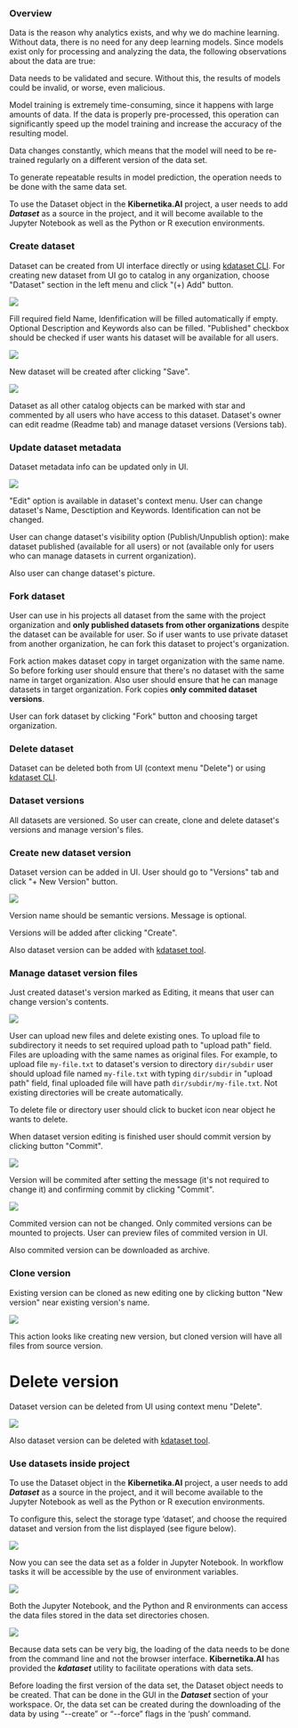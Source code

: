 ### Overview

Data is the reason why analytics exists, and why we do machine learning. Without data, there is no need for any deep learning models. Since models exist only for processing and analyzing the data, the following observations about the data are true:

Data needs to be validated and secure. Without this, the results of models could be invalid, or worse, even malicious.

Model training is extremely time-consuming, since it happens with large amounts of data. If the data is properly pre-processed, this operation can significantly speed up the model training and increase the accuracy of the resulting model.

Data changes constantly, which means that the model will need to be re-trained regularly on a different version of the data set.

To generate repeatable results in model prediction, the operation needs to be done with the same data set.

To use the Dataset object in the **Kibernetika.AI** project, a user needs to add ***Dataset*** as a source in the project, and it will become available to the Jupyter Notebook as well as the Python or R execution environments.

### Create dataset

Dataset can be created from UI interface directly or using [kdataset CLI](../tools/kdataset.md). For creating new dataset from UI  go to catalog in any organization, choose "Dataset" section in the left menu and click "(+) Add" button. 

![](../img/datasets-work-with/dataset_add-v2.png)

Fill required field Name, Idenfification will be filled automatically if empty. Optional Description and Keywords also can be filled. "Published" checkbox should be checked if user wants his dataset will be available for all users.

![](../img/datasets-work-with/dataset_create-v2.png)

New dataset will be created after clicking "Save".

![](../img/datasets-work-with/dataset_new-v2.png)

Dataset as all other catalog objects can be marked with star and commented by all users who have access to this dataset.
Dataset's owner can edit readme (Readme tab) and manage dataset versions (Versions tab).


### Update dataset metadata

Dataset metadata info can be updated only in UI.

![](../img/datasets-work-with/dataset_menu-v2.png)

"Edit" option is available in dataset's context menu. User can change dataset's Name, Desctiption and Keywords. Identification can not be changed.

User can change dataset's visibility option (Publish/Unpublish option): make dataset published (available for all users) or not (available only for users who can manage datasets in current organization).

Also user can change dataset's picture.

### Fork dataset

User can use in his projects all dataset from the same with the project organization and **only published datasets from other organizations** despite the dataset can be available for user.
So if user wants to use private dataset from another organization, he can fork this dataset to project's organization.

Fork action makes dataset copy in target organization with the same name. So before forking user should ensure that there's no dataset with the same name in target organization.
Also user should ensure that he can manage datasets in target organization.
Fork copies **only commited dataset versions**.

User can fork dataset by clicking "Fork" button and choosing target organization.

### Delete dataset

Dataset can be deleted both from UI (context menu "Delete") or using [kdataset CLI](../tools/kdataset.md).

### Dataset versions

All datasets are versioned. So user can create, clone and delete dataset's versions and manage version's files.

### Create new dataset version

Dataset version can be added in UI. User should go to "Versions" tab and click "+ New Version" button.

![](../img/datasets-versions/img1.png)

Version name should be semantic versions. Message is optional.

Versions will be added after clicking "Create".

Also dataset version can be added with [kdataset tool](../tools/kdataset.md).

### Manage dataset version files

Just created dataset's version marked as Editing, it means that user can change version's contents.

![](../img/datasets-versions/img2.png)

User can upload new files and delete existing ones. To upload file to subdirectory it needs to set required upload path to "upload path" field. Files are uploading with the same names as original files. For example, to upload file `my-file.txt` to dataset's version to directory `dir/subdir` user should upload file named `my-file.txt` with typing `dir/subdir` in "upload path" field, final uploaded file will have path `dir/subdir/my-file.txt`. Not existing directories will be create automatically.

To delete file or directory user should click to bucket icon near object he wants to delete.

When dataset version editing is finished user should commit version by clicking button "Commit".

![](../img/datasets-versions/img3.png)

Version will be commited after setting the message (it's not required to change it) and confirming commit by clicking "Commit".

![](../img/datasets-versions/img4.png)

Commited version can not be changed. Only commited versions can be mounted to projects. User can preview files of commited version in UI.

Also commited version can be downloaded as archive.

### Clone version

Existing version can be cloned as new editing one by clicking button "New version" near existing version's name.

![](../img/datasets-versions/img5.png)

This action looks like creating new version, but cloned version will have all files from source version.

# Delete version

Dataset version can be deleted from UI using context menu "Delete".

![](../img/datasets-versions/img6.png)

Also dataset version can be deleted with [kdataset tool](../tools/kdataset.md).

### Use datasets inside project

To use the Dataset object in the **Kibernetika.AI** project, a user needs to add ***Dataset*** as a source in the project, and it will become available to the Jupyter Notebook as well as the Python or R execution environments.

To configure this, select the storage type ‘dataset’, and choose the required dataset and version from the list displayed (see figure below).

![](../img/datasets/dataset_sources-v2.png)

Now you can see the data set as a folder in Jupyter Notebook. In workflow tasks it will be accessible by the use of environment variables.

![](../img/datasets/dataset_sources_add-v2.png)

Both the Jupyter Notebook, and the Python and R environments can access the data files stored in the data set directories chosen.

![](../img/datasets/dataset_sources_new-v2.png)

Because data sets can be very big, the loading of the data needs to be done from the command line and not the browser interface. **Kibernetika.AI** has provided the ***kdataset*** utility to facilitate operations with data sets.

Before loading the first version of the data set, the Dataset object needs to be created. That can be done in the GUI in the ***Dataset*** section of your workspace. Or, the data set can be created during the downloading of the data by using “--create” or “--force” flags in the ‘push’ command.